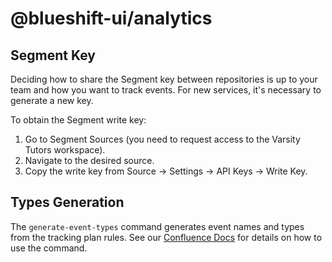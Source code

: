 # @blueshift-ui/analytics

## Segment Key

Deciding how to share the Segment key between repositories is up to your team and how you want to track events. For new services, it's necessary to generate a new key.

To obtain the Segment write key:

1. Go to Segment Sources (you need to request access to the Varsity Tutors workspace).
2. Navigate to the desired source.
3. Copy the write key from Source -> Settings -> API Keys -> Write Key.

## Types Generation

The `generate-event-types` command generates event names and types from the tracking plan rules. See our [Confluence Docs](https://varsity.atlassian.net/wiki/spaces/ENG/pages/1233879147/Generating+Event+Types) for details on how to use the command.
